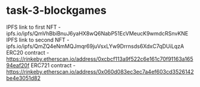 # task-3-blockgames

IPFS link to first NFT - ipfs.io/ipfs/QmVhBbiBnuJ6yaHX8wQ6NabP51EcVMeucK9wmdcRSnvKNE
IPFS link to second NFT - ipfs.io/ipfs/QmZQ4eNmMQJmqr69juVsxLYw9Drrnsds6XdxC7qDUiLqzA
ERC20 contract - https://rinkeby.etherscan.io/address/0xcbcf113a9f522c6e161c70f91163a16594eaf20f
ERC721 contract - https://rinkeby.etherscan.io/address/0x060d083ec3ec7a4ef603cd3526142be4e3051d82